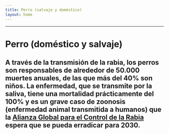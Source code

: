 ```yaml
---
title: Perro (salvaje y doméstico)
layout: home
---
```

---
# Perro (doméstico y salvaje)

A través de la transmisión de la rabia, los perros son responsables de alrededor de 50.000 muertes anuales, de las que más del 40% son niños. La enfermedad, que se transmite por la saliva, tiene una mortalidad prácticamente del 100% y es un grave caso de zoonosis (enfermedad animal transmitida a humanos) que la [Alianza Global para el Control de la Rabia](https://rabiesalliance.org/) espera que se pueda erradicar para 2030.
---
